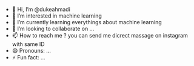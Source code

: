 - 👋 Hi, I’m @dukeahmadi
- 👀 I’m interested in machine learning
- 🌱 I’m currently learning everythings about machine learning
- 💞️ I’m looking to collaborate on ...
- 📫 How to reach me ? you can send me dicrect massage on instagram with same ID
- 😄 Pronouns: ...
- ⚡ Fun fact: ...

<!---
dukeahmadi/dukeahmadi is a ✨ special ✨ repository because its `README.md` (this file) appears on your GitHub profile.
You can click the Preview link to take a look at your changes.
--->

